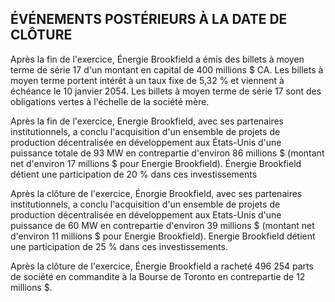 ## ÉVÉNEMENTS POSTÉRIEURS À LA DATE DE CLÔTURE

Après la fin de l'exercice, Énergie Brookfield a émis des billets à moyen terme de série 17 d'un montant en capital de 400 millions \$ CA. Les billets à moyen terme portent intérêt à un taux fixe de 5,32 % et viennent à échéance le 10 janvier 2054. Les billets à moyen terme de série 17 sont des obligations vertes à l'échelle de la société mère.

Après la fin de l'exercice, Energie Brookfield, avec ses partenaires institutionnels, a conclu l'acquisition d'un ensemble de projets de production décentralisée en développement aux États-Unis d'une puissance totale de 93 MW en contrepartie d'environ 86 millions \$ (montant net d'environ 17 millions \$ pour Energie Brookfield). Énergie Brookfield détient une participation de 20 % dans ces investissements

Après la clôture de l'exercice, Énorgie Brookfield, avec ses partenaires institutionnels, a conclu l'acquisition d'un ensemble de projets de production décentralisée en développement aux Etats-Unis d'une puissance de 60 MW en contrepartie d'environ 39 millions \$ (montant net d'environ 11 millions \$ pour Energie Brookfield). Energie Brookfield détient une participation de 25 % dans ces investissements.

Après la clôture de l'exercice, Énergie Brookfield a racheté 496 254 parts de société en commandite à la Bourse de Toronto en contrepartie de 12 millions \$.